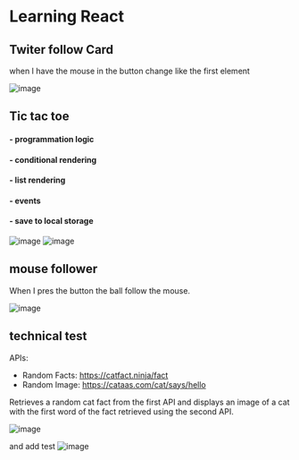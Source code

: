 ﻿# Learning React

## Twiter follow Card 
when I have the mouse in the button change like the first element

![image](https://github.com/ManuelMF/aprendiendo-react/assets/103216638/236c2e19-c887-46b9-9ae3-bcecbdea1e7b)

## Tic tac toe

#### - programmation logic
#### - conditional rendering
#### - list rendering
#### - events
#### - save to local storage

![image](https://github.com/ManuelMF/aprendiendo-react/assets/103216638/e5011728-0a05-4445-9f5b-30c9e0b9d286)
![image](https://github.com/ManuelMF/aprendiendo-react/assets/103216638/b13d36e1-61e7-49c0-884d-bac386a3577e)

## mouse follower
When I pres the button the ball follow the mouse.

![image](https://github.com/ManuelMF/aprendiendo-react/assets/103216638/31fa0618-de52-4e9a-8f90-bb536038b21d)

## technical test
APIs:
- Random Facts: https://catfact.ninja/fact
- Random Image: https://cataas.com/cat/says/hello

Retrieves a random cat fact from the first API and displays an image of a cat with the first word of the fact retrieved using the second API.

![image](https://github.com/ManuelMF/aprendiendo-react/assets/103216638/0b3ef20c-149d-4a26-8389-9058344b4865)

and add test 
![image](https://github.com/ManuelMF/aprendiendo-react/assets/103216638/894676ba-0622-4da1-8f0f-04b301452231)
